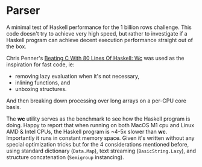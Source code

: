 # Parser
A minimal test of Haskell performance for the 1 billion rows challenge.
This code doesn't try to achieve very high speed, but rather to investigate if a Haskell program can achieve decent execution performance straight out of the box.

Chris Penner's [Beating C With 80 Lines Of Haskell: Wc](https://chrispenner.ca/posts/wc) was used as the inspiration for fast code, ie: 

- removing lazy evaluation when it's not necessary,
- inlining functions, and
- unboxing structures.  

And then breaking down processing over long arrays on a per-CPU core basis.

The **wc** utility serves as the benchmark to see how the Haskell program is doing. Happy to report that when running on both MacOS M1 cpu and Linux AMD & Intel CPUs, the Haskell program is ~4-5x slower than **wc**. Importantly it runs in constant memory space. Given it's written without any special optimization tricks but for the 4 considerations mentioned before, using standard dictionary (`Data.Map`), text streaming (`BasicString.Lazy`), and structure concatenation (`Semigroup` instancing).

